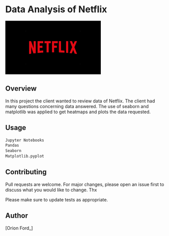 # Data Analysis of Netflix

<img src="https://github.com/designisO/Data-Analysis-of-Netflix-/blob/main/img/download.png"/>

## Overview

In this project the client wanted to review data of Netflix. The client had many questions concerning data answered. The use of seaborn and matplotlib was applied to get heatmaps and plots the data requested. 

## Usage

```python
Jupyter Notebooks
Pandas
Seaborn
Matplotlib.pyplot
```

## Contributing
Pull requests are welcome. For major changes, please open an issue first to discuss what you would like to change. Thx

Please make sure to update tests as appropriate.

## Author
[Orion Ford_]

